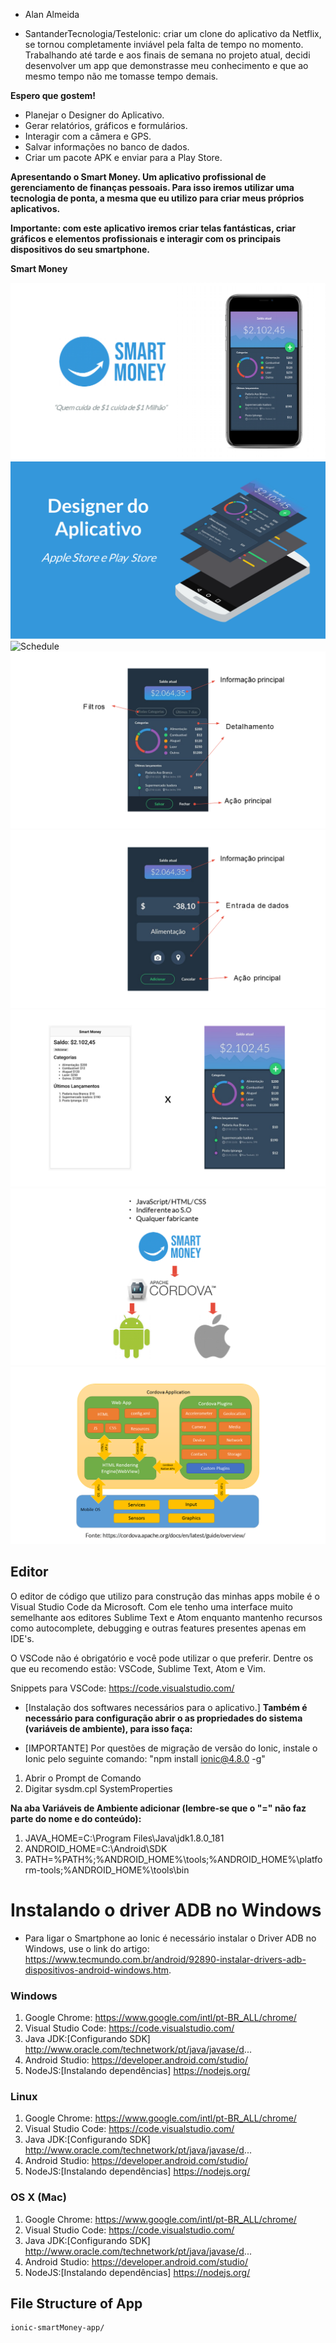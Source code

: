 - Alan Almeida

- SantanderTecnologia/TesteIonic: criar um clone do aplicativo da Netflix, se tornou completamente inviável pela falta de tempo no momento. Trabalhando até tarde e aos finais de semana no projeto atual, decidi desenvolver um app que demonstrasse meu conhecimento e que ao mesmo tempo não me tomasse tempo demais.

**Espero que gostem!**

* Planejar o Designer do Aplicativo.
* Gerar relatórios, gráficos e formulários.
* Interagir com a câmera e GPS.
* Salvar informações no banco de dados.
* Criar um pacote APK e enviar para a Play Store.

**Apresentando o Smart Money. Um aplicativo profissional de gerenciamento de finanças pessoais. Para isso iremos utilizar uma tecnologia de ponta, a mesma que eu utilizo para criar meus próprios aplicativos.**

**Importante: com este aplicativo iremos criar telas fantásticas, criar gráficos e elementos profissionais e interagir com os principais dispositivos do seu smartphone.**

**Smart Money**

<img src="src/assets/imgs/DigaOiParaseuApp.png" alt="Schedule" />
<img src="src/assets/imgs/DesignerdoApp.png" alt="Schedule" />
<img src="src/assets/imgs/VisãoGeral.png" alt="Schedule" />
<img src="src/assets/imgs/Detalhamento.png" alt="Schedule" />
<img src="src/assets/imgs/AçãoPrincipal.png" alt="Schedule" />
<img src="src/assets/imgs/EsqueletoxPronto.png" alt="Schedule" />
<img src="src/assets/imgs/Cordova.png" alt="Schedule" />
<img src="src/assets/imgs/Aplicativoshibridos.png" alt="Schedule" />

## Editor

O editor de código que utilizo para construção das minhas apps mobile é o Visual Studio Code da Microsoft. Com ele tenho uma interface muito semelhante aos editores Sublime Text e Atom enquanto mantenho recursos como autocomplete, debugging e outras features presentes apenas em IDE's.

O VSCode não é obrigatório e você pode utilizar o que preferir. Dentre os que eu recomendo estão: VSCode, Sublime Text, Atom e Vim.

Snippets para VSCode: https://code.visualstudio.com/

- [Instalação dos softwares necessários para o aplicativo.]
**Também é necessário para configuração abrir o as propriedades do sistema (variáveis de ambiente), para isso faça:**

- [IMPORTANTE] Por questões de migração de versão do Ionic, instale o Ionic pelo seguinte comando: "npm install ionic@4.8.0 -g​"

1. Abrir o Prompt de Comando
2. Digitar sysdm.cpl SystemProperties

**Na aba Variáveis de Ambiente adicionar (lembre-se que o "=" não faz parte do nome e do conteúdo):**

1. JAVA_HOME=C:\Program Files\Java\jdk1.8.0_181
2. ANDROID_HOME=C:\Android\SDK
3. PATH=%PATH%;%ANDROID_HOME%\tools;%ANDROID_HOME%\platform-tools;%ANDROID_HOME%\tools\bin

# Instalando o driver ADB no Windows

- Para ligar o Smartphone ao Ionic é necessário instalar o Driver ADB no Windows, use o link do artigo: https://www.tecmundo.com.br/android/92890-instalar-drivers-adb-dispositivos-android-windows.htm.

### Windows 

1. Google Chrome: https://www.google.com/intl/pt-BR_ALL/chrome/
2. Visual Studio Code: https://code.visualstudio.com/
3. Java JDK:[Configurando SDK] http://www.oracle.com/technetwork/pt/java/javase/d...
4. Android Studio: https://developer.android.com/studio/
5. NodeJS:[Instalando dependências] https://nodejs.org/

### Linux

1. Google Chrome: https://www.google.com/intl/pt-BR_ALL/chrome/
2. Visual Studio Code: https://code.visualstudio.com/
3. Java JDK:[Configurando SDK] http://www.oracle.com/technetwork/pt/java/javase/d...
4. Android Studio: https://developer.android.com/studio/
5. NodeJS:[Instalando dependências] https://nodejs.org/

### OS X (Mac)

1. Google Chrome: https://www.google.com/intl/pt-BR_ALL/chrome/
2. Visual Studio Code: https://code.visualstudio.com/
3. Java JDK:[Configurando SDK] http://www.oracle.com/technetwork/pt/java/javase/d...
4. Android Studio: https://developer.android.com/studio/
5. NodeJS:[Instalando dependências] https://nodejs.org/

## File Structure of App

```
ionic-smartMoney-app/

```